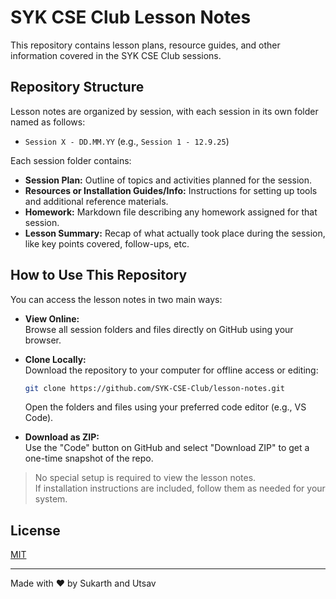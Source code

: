 # SYK CSE Club Lesson Notes

This repository contains lesson plans, resource guides, and other information covered in the SYK CSE Club sessions.

## Repository Structure

Lesson notes are organized by session, with each session in its own folder named as follows:

- `Session X - DD.MM.YY` (e.g., `Session 1 - 12.9.25`)

Each session folder contains:
- **Session Plan:** Outline of topics and activities planned for the session.
- **Resources or Installation Guides/Info:** Instructions for setting up tools and additional reference materials.
- **Homework:** Markdown file describing any homework assigned for that session.
- **Lesson Summary:** Recap of what actually took place during the session, like key points covered, follow-ups, etc.

## How to Use This Repository

You can access the lesson notes in two main ways:

- **View Online:**  
  Browse all session folders and files directly on GitHub using your browser.

- **Clone Locally:**  
  Download the repository to your computer for offline access or editing:
  ```sh
  git clone https://github.com/SYK-CSE-Club/lesson-notes.git
  ```
  Open the folders and files using your preferred code editor (e.g., VS Code).

- **Download as ZIP:**  
  Use the "Code" button on GitHub and select "Download ZIP" to get a one-time snapshot of the repo.

> No special setup is required to view the lesson notes.  
> If installation instructions are included, follow them as needed for your system.

## License

[MIT](LICENSE)

---

Made with ❤️ by Sukarth and Utsav

